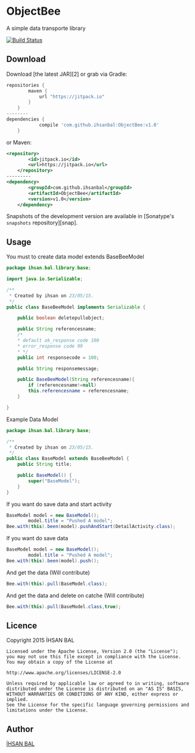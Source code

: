 ObjectBee
=======

A simple data transporte library

[![Build Status](https://travis-ci.org/ihsanbal/ObjectBee.svg?branch=master)](https://travis-ci.org/ihsanbal/ObjectBee)

Download
--------

Download [the latest JAR][2] or grab via Gradle:
```groovy
repositories {
	    maven {
	        url "https://jitpack.io"
	    }
	}
--------
dependencies {
	        compile 'com.github.ihsanbal:ObjectBee:v1.0'
	}
```
or Maven:
```xml
<repository>
	    <id>jitpack.io</id>
	    <url>https://jitpack.io</url>
	</repository>
---------
<dependency>
	    <groupId>com.github.ihsanbal</groupId>
	    <artifactId>ObjectBee</artifactId>
	    <version>v1.0</version>
	</dependency>
```

Snapshots of the development version are available in [Sonatype's `snapshots` repository][snap].



Usage
--------
You must to create data model extends BaseBeeModel
```java
package ihsan.bal.library.base;

import java.io.Serializable;

/**
 * Created by ihsan on 23/05/15.
 */
public class BaseBeeModel implements Serializable {

    public boolean deletepullobject;

    public String referencesname;
    /*
    * default ok_response code 100
    * error_response code 99
    * */
    public int responsecode = 100;

    public String responsemessage;

    public BaseBeeModel(String referencesname){
        if (referencesname!=null)
        this.referencesname = referencesname;
    }

}
```
Example Data Model
```java
package ihsan.bal.library.base;

/**
 * Created by ihsan on 23/05/15.
 */
public class BaseModel extends BaseBeeModel {
    public String title;

    public BaseModel() {
        super("BaseModel");
    }
}
```

If you want do save data and start activity
```java
BaseModel model = new BaseModel();
        model.title = "Pushed A model";
Bee.with(this).been(model).pushAndStart(DetailActivity.class);
```

If you want do save data
```java
BaseModel model = new BaseModel();
        model.title = "Pushed A model";
Bee.with(this).been(model).push();
```
And get the data (Will contribute)
```java
Bee.with(this).pull(BaseModel.class);
```
And get the data and delete on catche (Will contribute)
```java
Bee.with(this).pull(BaseModel.class,true);
```


Licence
--------------
Copyright 2015 İHSAN BAL

    Licensed under the Apache License, Version 2.0 (the "License");
    you may not use this file except in compliance with the License.
    You may obtain a copy of the License at

    http://www.apache.org/licenses/LICENSE-2.0

    Unless required by applicable law or agreed to in writing, software
    distributed under the License is distributed on an "AS IS" BASIS,
    WITHOUT WARRANTIES OR CONDITIONS OF ANY KIND, either express or implied.
    See the License for the specific language governing permissions and
    limitations under the License.

Author
--------------
[İHSAN BAL](https://github.com/ihsanbal)
